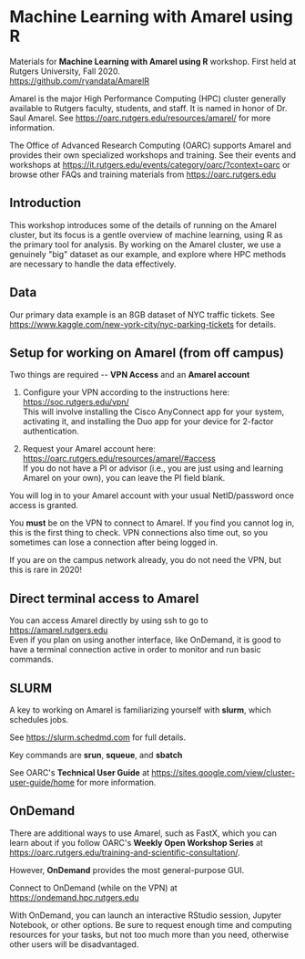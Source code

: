 # Machine Learning with Amarel using R

Materials for **Machine Learning with Amarel using R** workshop. First held at Rutgers University, Fall 2020.  
<https://github.com/ryandata/AmarelR>

Amarel is the major High Performance Computing (HPC) cluster generally available to Rutgers faculty, students, and staff.  It is named in honor of Dr. Saul Amarel.  See
<https://oarc.rutgers.edu/resources/amarel/> for more information.

The Office of Advanced Research Computing (OARC) supports Amarel and provides their own specialized workshops and training.  See their events and workshops at
<https://it.rutgers.edu/events/category/oarc/?context=oarc> or browse other FAQs and training materials from 
<https://oarc.rutgers.edu>

## Introduction

This workshop introduces some of the details of running on the Amarel cluster, but its focus is a gentle overview of machine learning, using R as the primary tool for analysis.  By working on the Amarel cluster, we use a genuinely "big" dataset as our example, and explore where HPC methods are necessary to handle the data effectively.

## Data

Our primary data example is an 8GB dataset of NYC traffic tickets.  See 
<https://www.kaggle.com/new-york-city/nyc-parking-tickets>
for details.

## Setup for working on Amarel (from off campus)

Two things are required -- **VPN Access** and an **Amarel account**

1. Configure your VPN according to the instructions here:
<https://soc.rutgers.edu/vpn/>\
This will involve installing the Cisco AnyConnect app for your system, activating it, and installing the Duo app for your device for 2-factor authentication.

2. Request your Amarel account here:
<https://oarc.rutgers.edu/resources/amarel/#access>\
If you do not have a PI or advisor (i.e., you are just using and learning Amarel on your own), you can leave the PI field blank.

You will log in to your Amarel account with your usual NetID/password once access is granted. 

You **must** be on the VPN to connect to Amarel.  If you find you cannot log in, this is the first thing to check.  VPN connections also time out, so you sometimes can lose a connection after being logged in.

If you are on the campus network already, you do not need the VPN, but this is rare in 2020!

## Direct terminal access to Amarel

You can access Amarel directly by using ssh to go to <https://amarel.rutgers.edu>\
Even if you plan on using another interface, like OnDemand, it is good to have a terminal connection active in order to monitor and run basic commands.

## SLURM

A key to working on Amarel is familiarizing yourself with **slurm**, which schedules jobs.

See <https://slurm.schedmd.com> for full details.

Key commands are **srun**, **squeue**, and **sbatch**

See OARC's **Technical User Guide** at 
<https://sites.google.com/view/cluster-user-guide/home> for more information.

## OnDemand

There are additional ways to use Amarel, such as FastX, which you can learn about if you follow OARC's **Weekly Open Workshop Series** at <https://oarc.rutgers.edu/training-and-scientific-consultation/>.

However, **OnDemand** provides the most general-purpose GUI.

Connect to OnDemand (while on the VPN) at
<https://ondemand.hpc.rutgers.edu>

With OnDemand, you can launch an interactive RStudio session, Jupyter Notebook, or other options.  Be sure to request enough time and computing resources for your tasks, but not too much more than you need, otherwise other users will be disadvantaged.


